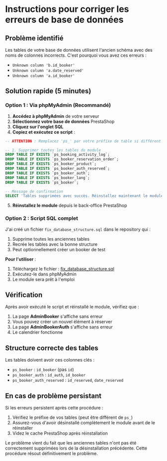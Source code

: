 # Instructions pour corriger les erreurs de base de données

## Problème identifié
Les tables de votre base de données utilisent l'ancien schéma avec des noms de colonnes incorrects. C'est pourquoi vous avez ces erreurs :
- `Unknown column 'b.id_booker'` 
- `Unknown column 'a.date_reserved'`
- `Unknown column 'a.id_booker'`

## Solution rapide (5 minutes)

### Option 1 : Via phpMyAdmin (Recommandé)

1. **Accédez à phpMyAdmin** de votre serveur
2. **Sélectionnez votre base de données** PrestaShop
3. **Cliquez sur l'onglet SQL**
4. **Copiez et exécutez ce script** :

```sql
-- ATTENTION : Remplacez 'ps_' par votre préfixe de table si différent

-- 1. Supprimer toutes les tables du module
DROP TABLE IF EXISTS `ps_booking_activity_log`;
DROP TABLE IF EXISTS `ps_booker_reservation_order`;
DROP TABLE IF EXISTS `ps_booker_product`;
DROP TABLE IF EXISTS `ps_booker_auth_reserved`;
DROP TABLE IF EXISTS `ps_booker_auth`;
DROP TABLE IF EXISTS `ps_booker_lang`;
DROP TABLE IF EXISTS `ps_booker`;

-- Message de confirmation
SELECT 'Tables supprimées avec succès. Réinstallez maintenant le module depuis PrestaShop.' as Message;
```

5. **Réinstallez le module** depuis le back-office PrestaShop

### Option 2 : Script SQL complet

J'ai créé un fichier `fix_database_structure.sql` dans le repository qui :
1. Supprime toutes les anciennes tables
2. Recrée les tables avec la bonne structure
3. Peut optionnellement créer un booker de test

**Pour l'utiliser** :
1. Téléchargez le fichier : [fix_database_structure.sql](https://github.com/FastmanTheDuke/prestashop-booking-module/blob/main/fix_database_structure.sql)
2. Exécutez-le dans phpMyAdmin
3. Le module sera prêt à l'emploi

## Vérification

Après avoir exécuté le script et réinstallé le module, vérifiez que :
1. La page **AdminBooker** s'affiche sans erreur
2. Vous pouvez créer un nouvel élément à réserver
3. La page **AdminBookerAuth** s'affiche sans erreur
4. Le calendrier fonctionne

## Structure correcte des tables

Les tables doivent avoir ces colonnes clés :
- `ps_booker` : `id_booker` (pas `id`)
- `ps_booker_auth` : `id_auth`, `id_booker`
- `ps_booker_auth_reserved` : `id_reserved`, `date_reserved`

## En cas de problème persistant

Si les erreurs persistent après cette procédure :
1. Vérifiez le préfixe de vos tables (peut être différent de `ps_`)
2. Assurez-vous d'avoir désinstallé complètement le module avant de le réinstaller
3. Videz le cache PrestaShop après réinstallation

Le problème vient du fait que les anciennes tables n'ont pas été correctement supprimées lors de la désinstallation précédente. Cette procédure résout définitivement le problème.
